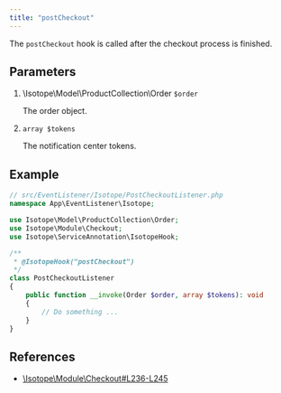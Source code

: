 ```yaml
---
title: "postCheckout"
---
```


The `postCheckout` hook is called after the checkout process is finished.

## Parameters

1. \Isotope\Model\ProductCollection\Order `$order`
   
    The order object.

2. `array $tokens`

    The notification center tokens.

## Example

```php
// src/EventListener/Isotope/PostCheckoutListener.php
namespace App\EventListener\Isotope;

use Isotope\Model\ProductCollection\Order;
use Isotope\Module\Checkout;
use Isotope\ServiceAnnotation\IsotopeHook;

/**
 * @IsotopeHook("postCheckout")
 */
class PostCheckoutListener
{
    public function __invoke(Order $order, array $tokens): void
    {
        // Do something ...
    }
}
```

## References

* [\Isotope\Module\Checkout#L236-L245](https://github.com/isotope/core/blob/2.8/system/modules/isotope/library/Isotope/Module/Checkout.php#L236-L245)
